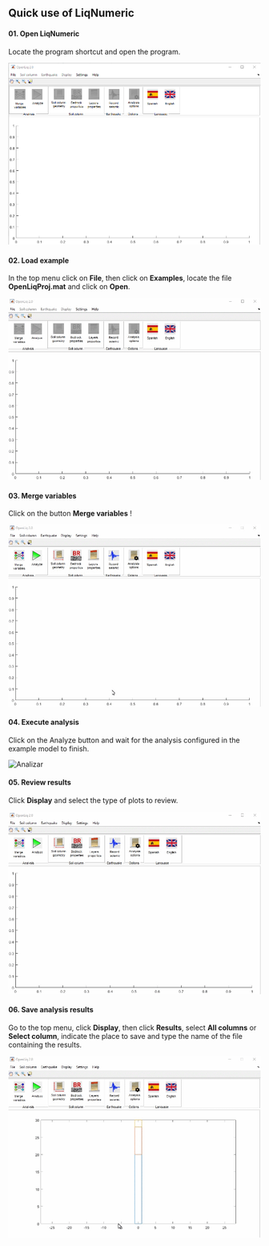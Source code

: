 ## Quick use of LiqNumeric

#### 01. Open LiqNumeric
Locate the program shortcut and open the program. 

![Abrir LiqNumeric](./img/img01_abrir_liqnumeric.png)


#### 02.  Load example
In the top menu click on **File**, then click on **Examples**, locate the file **OpenLiqProj.mat** and click on **Open**.

![Abrir ejemplo](./img/img02_abrir_ejemplo.gif)

#### 03. Merge variables
Click on the button **Merge variables** !

![Permutar](./img/img03_permutar.gif)

#### 04. Execute analysis
Click on the Analyze button and wait for the analysis configured in the example model to finish.

![Analizar](./img/img04_analizar.gif)

#### 05. Review results
Click **Display** and select the type of plots to review. 

![Revisar gráfica](./img/img05_grafica_resultado.gif)

#### 06. Save analysis results
Go to the top menu, click **Display**, then click **Results**, select **All columns** or **Select column**, indicate the place to save and type the name of the file containing the results.

![Guardar análisis](./img/img06_guardar_resultado.gif)


